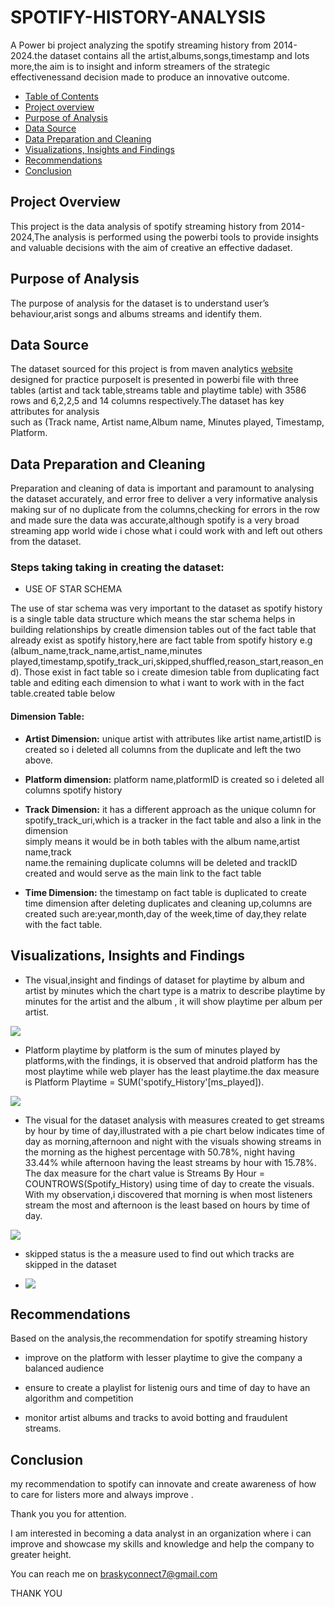# SPOTIFY-HISTORY-ANALYSIS
A Power bi project analyzing the spotify streaming history from 2014-2024.the dataset contains all the artist,albums,songs,timestamp and lots more,the aim is to insight and inform streamers of the strategic effectivenessand decision made to produce an innovative outcome. 

- [Table of Contents](https://github.com/ahmedoluwaseunibrahim/Spotify-History/edit/main/README.md#project-overview)
- [Project overview](https://github.com/ahmedoluwaseunibrahim/Spotify-History/edit/main/README.md#purpose-of-analysis) 
- [Purpose of Analysis](https://github.com/ahmedoluwaseunibrahim/Spotify-History/edit/main/README.md#purpose-of-analysis)
- [Data Source](https://github.com/ahmedoluwaseunibrahim/Spotify-History/edit/main/README.md#data-source) 
- [Data Preparation and Cleaning](https://github.com/ahmedoluwaseunibrahim/Spotify-History/edit/main/README.md#data-preparation-and-cleaning) 
- [Visualizations, Insights and Findings](https://github.com/ahmedoluwaseunibrahim/Spotify-History/edit/main/README.md#visualizations-insights-and-findings)
- [Recommendations](https://github.com/ahmedoluwaseunibrahim/Spotify-History/edit/main/README.md#recommendations) 
- [Conclusion](https://github.com/ahmedoluwaseunibrahim/Spotify-History/edit/main/README.md#conclusion)

## Project Overview 
This project is the data analysis of spotify streaming history from 2014-2024,The analysis is performed using the powerbi tools to provide insights and valuable decisions with the aim of creative an effective dadaset. 

## Purpose of Analysis
The purpose of analysis for the dataset is to understand user’s behaviour,arist songs and albums streams and identify them.

## Data Source 
The dataset  sourced for this project is from maven analytics [website](https://mavenanalytics.io/data-playground) designed for practice purposeIt is presented in powerbi file with three tables (artist and tack table,streams table and playtime table) 
with 3586 rows and 6,2,2,5 and 14 columns respectively.The dataset has key attributes for analysis  
such as (Track name, Artist name,Album name, Minutes played, Timestamp, Platform. 

## Data Preparation and Cleaning 
 
Preparation and cleaning of data is important and paramount to analysing the dataset accurately, 
and error free to deliver a very informative analysis making sur of no duplicate from the columns,checking for errors in the row and made sure the data was accurate,although spotify is a very broad streaming app world wide i chose what i could work with and left out  others from the dataset. 
 
### Steps taking taking in creating the dataset: 
- USE OF STAR SCHEMA 
 
The use of star schema was very important to the dataset as spotify history is a single table data structure which means the star schema helps in building relationships by creatle dimension tables out 
of the fact table that already exist as spotify history,here are fact table from spotify history 
                e.g  (album_name,track_name,artist_name,minutes 
                      played,timestamp,spotify_track_uri,skipped,shuffled,reason_start,reason_end). 
Those exist in fact table so i create dimesion table from duplicating fact table and editing each dimension to what i want to work with in the fact table.created table below 
 
  #### Dimension Table:
  - **Artist Dimension:** unique artist with attributes like artist name,artistID is created so i 
                                deleted all columns from the duplicate and left the two above.   
   - **Platform dimension:** platform name,platformID is created so i deleted all columns 
                               spotify history 
 
  - **Track Dimension:**  it has a different approach as the unique column for  
                            spotify_track_uri,which is a tracker in the fact table and also a link in the dimension  
                            simply means it would be in both tables with the album name,artist name,track  
                            name.the remaining duplicate columns will be  deleted and trackID  created 
                            and would serve as the main link to the fact table 
                                    
 - **Time Dimension:**  the timestamp on fact table is duplicated to create time 
                                     dimension after deleting duplicates and cleaning up,columns are created such 
                                      are:year,month,day of the week,time of day,they relate with the fact table.

## Visualizations, Insights and Findings 
- The visual,insight and findings of dataset for playtime by album and artist by minutes which the chart type is a matrix to describe playtime by minutes for the  artist and the album , it will show playtime per album per artist.

![](https://github.com/ahmedoluwaseunibrahim/Spotify-History/blob/main/playtime%20by%20album%20and%20artist(minutes))
 
 
- Platform playtime by platform is the sum of minutes played by platforms,with the findings, it is observed that android platform has the most playtime while web player has the least playtime.the dax measure is Platform Playtime = SUM('spotify_History'[ms_played]).  

![](https://github.com/ahmedoluwaseunibrahim/Spotify-History/blob/main/platform%20playtime%20by%20platform)

 - The visual for the dataset analysis with measures created to get streams by hour by time of day,illustrated with a pie chart below indicates time of day as morning,afternoon and night with the visuals showing streams in the morning as the highest percentage with 50.78%, night having 33.44% while afternoon having the least streams by hour with 15.78%. The dax measure for the chart value is   Streams By Hour = COUNTROWS(Spotify_History) using time of day to create the visuals. 
With my observation,i discovered that morning is when most listeners stream the most and afternoon is the least based on hours by time of day.

![](https://github.com/ahmedoluwaseunibrahim/Spotify-History/blob/main/streams%20by%20hour%20by%20time%20of%20day)

- skipped status is the a measure used to find out which tracks are skipped in the dataset

- ![](https://github.com/ahmedoluwaseunibrahim/Spotify-History/blob/main/skipped%20status)

## Recommendations 

 
Based on the analysis,the recommendation for  spotify streaming history 
 
- improve on the platform with lesser playtime to give the company a balanced audience 
 

- ensure to create a playlist for listenig ours and time of day to have an algorithm and competition  
 
- monitor artist albums and tracks to avoid botting and fraudulent streams.


## Conclusion 
 
my recommendation to spotify can innovate and create awareness of how to care for listers more and always improve . 
 
Thank you you for attention. 
 
I am interested in becoming a data analyst in an organization where i can improve and showcase my skills and knowledge and help the company to greater height. 


You can reach me on braskyconnect7@gmail.com 
 
THANK  YOU 

 
